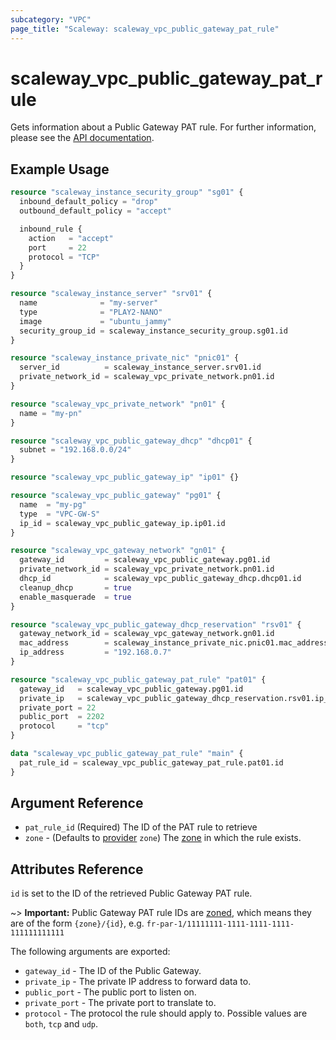 ```yaml
---
subcategory: "VPC"
page_title: "Scaleway: scaleway_vpc_public_gateway_pat_rule"
---
```


# scaleway_vpc_public_gateway_pat_rule

Gets information about a Public Gateway PAT rule. For further information, please see the
[API documentation](https://www.scaleway.com/en/developers/api/public-gateway/#path-pat-rules-list-pat-rules).

## Example Usage

```terraform
resource "scaleway_instance_security_group" "sg01" {
  inbound_default_policy = "drop"
  outbound_default_policy = "accept"

  inbound_rule {
    action   = "accept"
    port     = 22
    protocol = "TCP"
  }
}

resource "scaleway_instance_server" "srv01" {
  name              = "my-server"
  type              = "PLAY2-NANO"
  image             = "ubuntu_jammy"
  security_group_id = scaleway_instance_security_group.sg01.id
}

resource "scaleway_instance_private_nic" "pnic01" {
  server_id          = scaleway_instance_server.srv01.id
  private_network_id = scaleway_vpc_private_network.pn01.id
}

resource "scaleway_vpc_private_network" "pn01" {
  name = "my-pn"
}

resource "scaleway_vpc_public_gateway_dhcp" "dhcp01" {
  subnet = "192.168.0.0/24"
}

resource "scaleway_vpc_public_gateway_ip" "ip01" {}

resource "scaleway_vpc_public_gateway" "pg01" {
  name  = "my-pg"
  type  = "VPC-GW-S"
  ip_id = scaleway_vpc_public_gateway_ip.ip01.id
}

resource "scaleway_vpc_gateway_network" "gn01" {
  gateway_id         = scaleway_vpc_public_gateway.pg01.id
  private_network_id = scaleway_vpc_private_network.pn01.id
  dhcp_id            = scaleway_vpc_public_gateway_dhcp.dhcp01.id
  cleanup_dhcp       = true
  enable_masquerade  = true
}

resource "scaleway_vpc_public_gateway_dhcp_reservation" "rsv01" {
  gateway_network_id = scaleway_vpc_gateway_network.gn01.id
  mac_address        = scaleway_instance_private_nic.pnic01.mac_address
  ip_address         = "192.168.0.7"
}

resource "scaleway_vpc_public_gateway_pat_rule" "pat01" {
  gateway_id   = scaleway_vpc_public_gateway.pg01.id
  private_ip   = scaleway_vpc_public_gateway_dhcp_reservation.rsv01.ip_address
  private_port = 22
  public_port  = 2202
  protocol     = "tcp"
}

data "scaleway_vpc_public_gateway_pat_rule" "main" {
  pat_rule_id = scaleway_vpc_public_gateway_pat_rule.pat01.id
}
```

## Argument Reference

- `pat_rule_id`  (Required) The ID of the PAT rule to retrieve
- `zone` - (Defaults to [provider](../index.md#zone) `zone`) The [zone](../guides/regions_and_zones.md#zones) in which
  the rule exists.

## Attributes Reference

`id` is set to the ID of the retrieved Public Gateway PAT rule.

~> **Important:** Public Gateway PAT rule IDs are [zoned](../guides/regions_and_zones.md#resource-ids), which means they are of the form `{zone}/{id}`, e.g. `fr-par-1/11111111-1111-1111-1111-111111111111`

The following arguments are exported:

- `gateway_id` - The ID of the Public Gateway.
- `private_ip` - The private IP address to forward data to.
- `public_port` - The public port to listen on.
- `private_port` - The private port to translate to.
- `protocol` - The protocol the rule should apply to. Possible values are `both`, `tcp` and `udp`.
